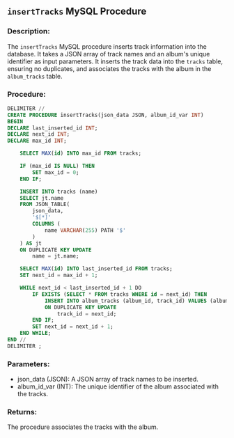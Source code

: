 ## `insertTracks` MySQL Procedure

### Description:
The `insertTracks` MySQL procedure inserts track information into the database. It takes a JSON array of track names and an album's unique identifier as input parameters. It inserts the track data into the `tracks` table, ensuring no duplicates, and associates the tracks with the album in the `album_tracks` table.

### Procedure:
```sql
DELIMITER //
CREATE PROCEDURE insertTracks(json_data JSON, album_id_var INT)
BEGIN
DECLARE last_inserted_id INT;
DECLARE next_id INT;
DECLARE max_id INT;

    SELECT MAX(id) INTO max_id FROM tracks;

    IF (max_id IS NULL) THEN
        SET max_id = 0;
    END IF;

    INSERT INTO tracks (name)
    SELECT jt.name
    FROM JSON_TABLE(
        json_data,
        '$[*]'
        COLUMNS (
            name VARCHAR(255) PATH '$'
        )
    ) AS jt
    ON DUPLICATE KEY UPDATE
        name = jt.name;

    SELECT MAX(id) INTO last_inserted_id FROM tracks;
    SET next_id = max_id + 1;

    WHILE next_id < last_inserted_id + 1 DO
        IF EXISTS (SELECT * FROM tracks WHERE id = next_id) THEN
            INSERT INTO album_tracks (album_id, track_id) VALUES (album_id_var, next_id)
            ON DUPLICATE KEY UPDATE
                track_id = next_id;
        END IF;
        SET next_id = next_id + 1;
    END WHILE;
END //
DELIMITER ;
```
### Parameters:
- json_data (JSON): A JSON array of track names to be inserted.
- album_id_var (INT): The unique identifier of the album associated with the tracks.

### Returns:
The procedure associates the tracks with the album.